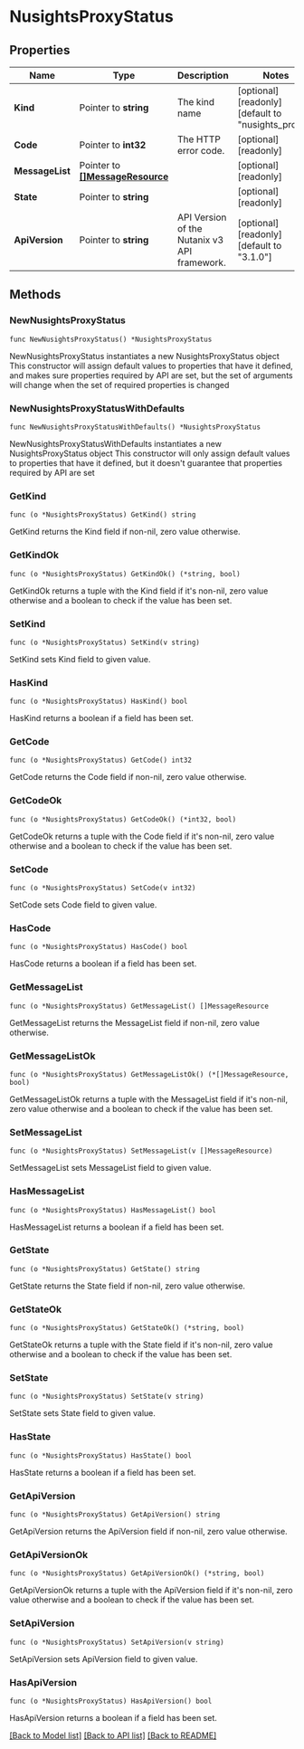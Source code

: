 # NusightsProxyStatus

## Properties

Name | Type | Description | Notes
------------ | ------------- | ------------- | -------------
**Kind** | Pointer to **string** | The kind name | [optional] [readonly] [default to "nusights_proxy"]
**Code** | Pointer to **int32** | The HTTP error code. | [optional] [readonly] 
**MessageList** | Pointer to [**[]MessageResource**](MessageResource.md) |  | [optional] [readonly] 
**State** | Pointer to **string** |  | [optional] [readonly] 
**ApiVersion** | Pointer to **string** | API Version of the Nutanix v3 API framework. | [optional] [readonly] [default to "3.1.0"]

## Methods

### NewNusightsProxyStatus

`func NewNusightsProxyStatus() *NusightsProxyStatus`

NewNusightsProxyStatus instantiates a new NusightsProxyStatus object
This constructor will assign default values to properties that have it defined,
and makes sure properties required by API are set, but the set of arguments
will change when the set of required properties is changed

### NewNusightsProxyStatusWithDefaults

`func NewNusightsProxyStatusWithDefaults() *NusightsProxyStatus`

NewNusightsProxyStatusWithDefaults instantiates a new NusightsProxyStatus object
This constructor will only assign default values to properties that have it defined,
but it doesn't guarantee that properties required by API are set

### GetKind

`func (o *NusightsProxyStatus) GetKind() string`

GetKind returns the Kind field if non-nil, zero value otherwise.

### GetKindOk

`func (o *NusightsProxyStatus) GetKindOk() (*string, bool)`

GetKindOk returns a tuple with the Kind field if it's non-nil, zero value otherwise
and a boolean to check if the value has been set.

### SetKind

`func (o *NusightsProxyStatus) SetKind(v string)`

SetKind sets Kind field to given value.

### HasKind

`func (o *NusightsProxyStatus) HasKind() bool`

HasKind returns a boolean if a field has been set.

### GetCode

`func (o *NusightsProxyStatus) GetCode() int32`

GetCode returns the Code field if non-nil, zero value otherwise.

### GetCodeOk

`func (o *NusightsProxyStatus) GetCodeOk() (*int32, bool)`

GetCodeOk returns a tuple with the Code field if it's non-nil, zero value otherwise
and a boolean to check if the value has been set.

### SetCode

`func (o *NusightsProxyStatus) SetCode(v int32)`

SetCode sets Code field to given value.

### HasCode

`func (o *NusightsProxyStatus) HasCode() bool`

HasCode returns a boolean if a field has been set.

### GetMessageList

`func (o *NusightsProxyStatus) GetMessageList() []MessageResource`

GetMessageList returns the MessageList field if non-nil, zero value otherwise.

### GetMessageListOk

`func (o *NusightsProxyStatus) GetMessageListOk() (*[]MessageResource, bool)`

GetMessageListOk returns a tuple with the MessageList field if it's non-nil, zero value otherwise
and a boolean to check if the value has been set.

### SetMessageList

`func (o *NusightsProxyStatus) SetMessageList(v []MessageResource)`

SetMessageList sets MessageList field to given value.

### HasMessageList

`func (o *NusightsProxyStatus) HasMessageList() bool`

HasMessageList returns a boolean if a field has been set.

### GetState

`func (o *NusightsProxyStatus) GetState() string`

GetState returns the State field if non-nil, zero value otherwise.

### GetStateOk

`func (o *NusightsProxyStatus) GetStateOk() (*string, bool)`

GetStateOk returns a tuple with the State field if it's non-nil, zero value otherwise
and a boolean to check if the value has been set.

### SetState

`func (o *NusightsProxyStatus) SetState(v string)`

SetState sets State field to given value.

### HasState

`func (o *NusightsProxyStatus) HasState() bool`

HasState returns a boolean if a field has been set.

### GetApiVersion

`func (o *NusightsProxyStatus) GetApiVersion() string`

GetApiVersion returns the ApiVersion field if non-nil, zero value otherwise.

### GetApiVersionOk

`func (o *NusightsProxyStatus) GetApiVersionOk() (*string, bool)`

GetApiVersionOk returns a tuple with the ApiVersion field if it's non-nil, zero value otherwise
and a boolean to check if the value has been set.

### SetApiVersion

`func (o *NusightsProxyStatus) SetApiVersion(v string)`

SetApiVersion sets ApiVersion field to given value.

### HasApiVersion

`func (o *NusightsProxyStatus) HasApiVersion() bool`

HasApiVersion returns a boolean if a field has been set.


[[Back to Model list]](../README.md#documentation-for-models) [[Back to API list]](../README.md#documentation-for-api-endpoints) [[Back to README]](../README.md)



